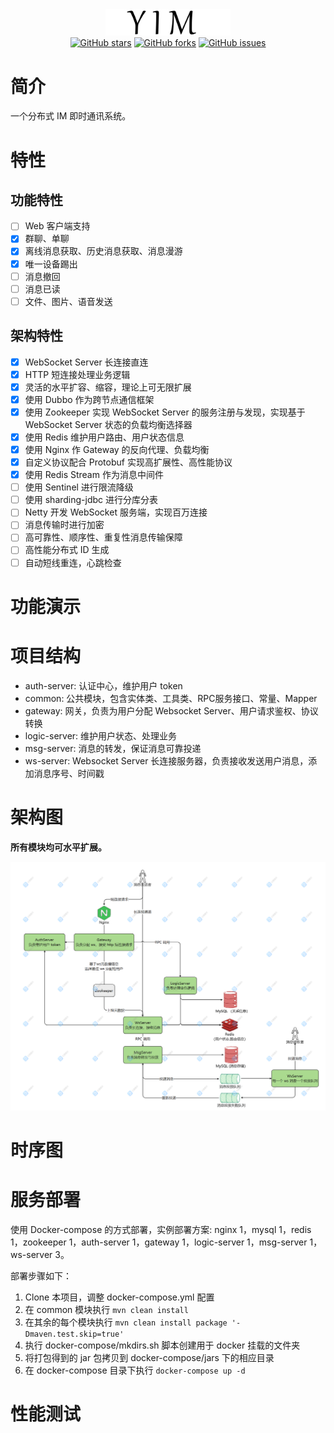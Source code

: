 <div align="center">
    <a href=""> <img src="./doc/img/logo.png" style="width:200px"></a>
</div>

<div align="center">
    <a href=""> <img alt="GitHub stars" src="https://img.shields.io/github/stars/mvbbb/yim?style=social"></a>
    <a href=""> <img alt="GitHub forks" src="https://img.shields.io/github/forks/mvbbb/yim?style=social"></a>
    <a href=""> <img alt="GitHub issues" src="https://img.shields.io/github/issues-raw/mvbbb/yim?style=social"></a>
</div>

# 简介

一个分布式 IM 即时通讯系统。

# 特性

## 功能特性

- [ ] Web 客户端支持
- [x] 群聊、单聊
- [x] 离线消息获取、历史消息获取、消息漫游
- [x] 唯一设备踢出
- [ ] 消息撤回
- [ ] 消息已读
- [ ] 文件、图片、语音发送

## 架构特性

- [x] WebSocket Server 长连接直连
- [x] HTTP 短连接处理业务逻辑
- [x] 灵活的水平扩容、缩容，理论上可无限扩展
- [x] 使用 Dubbo 作为跨节点通信框架
- [x] 使用 Zookeeper 实现 WebSocket Server 的服务注册与发现，实现基于 WebSocket Server 状态的负载均衡选择器
- [x] 使用 Redis 维护用户路由、用户状态信息
- [x] 使用 Nginx 作 Gateway 的反向代理、负载均衡
- [x] 自定义协议配合 Protobuf 实现高扩展性、高性能协议
- [x] 使用 Redis Stream 作为消息中间件
- [ ] 使用 Sentinel 进行限流降级
- [ ] 使用 sharding-jdbc 进行分库分表
- [ ] Netty 开发 WebSocket 服务端，实现百万连接
- [ ] 消息传输时进行加密
- [ ] 高可靠性、顺序性、重复性消息传输保障
- [ ] 高性能分布式 ID 生成
- [ ] 自动短线重连，心跳检查

# 功能演示

# 项目结构

- auth-server: 认证中心，维护用户 token
- common: 公共模块，包含实体类、工具类、RPC服务接口、常量、Mapper
- gateway: 网关，负责为用户分配 Websocket Server、用户请求鉴权、协议转换
- logic-server: 维护用户状态、处理业务
- msg-server: 消息的转发，保证消息可靠投递
- ws-server: Websocket Server 长连接服务器，负责接收发送用户消息，添加消息序号、时间戳

# 架构图

**所有模块均可水平扩展。**

![](doc/img/架构图.png)

# 时序图

# 服务部署

使用 Docker-compose 的方式部署，实例部署方案: nginx 1，mysql 1，redis 1，zookeeper 1，auth-server 1，gateway 1，logic-server 1，msg-server
1，ws-server 3。

部署步骤如下：

1. Clone 本项目，调整 docker-compose.yml 配置
2. 在 common 模块执行 `mvn clean install`
3. 在其余的每个模块执行 `mvn clean install package '-Dmaven.test.skip=true'`
4. 执行 docker-compose/mkdirs.sh 脚本创建用于 docker 挂载的文件夹
5. 将打包得到的 jar 包拷贝到 docker-compose/jars 下的相应目录
6. 在 docker-compose 目录下执行 `docker-compose up -d`

# 性能测试
